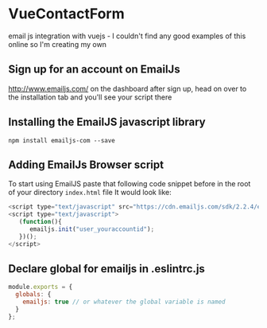 # VueContactForm
email js integration with vuejs - I couldn't find any good examples of this online so I'm creating my own

## Sign up for an account on EmailJs
http://www.emailjs.com/
on the dashboard after sign up, head on over to the installation tab and you'll see your script there

## Installing the EmailJS javascript library
`npm install emailjs-com --save`

## Adding EmailJs Browser script
To start using EmailJS paste that following code snippet before in the root of your directory `index.html` file
It would look like:
```javascript
<script type="text/javascript" src="https://cdn.emailjs.com/sdk/2.2.4/email.min.js"></script>
<script type="text/javascript">
   (function(){
      emailjs.init("user_youraccountid");
   })();
</script>

```
## Declare global for emailjs in .eslintrc.js
```javascript 
module.exports = {
  globals: {
    emailjs: true // or whatever the global variable is named
  }
};
```
